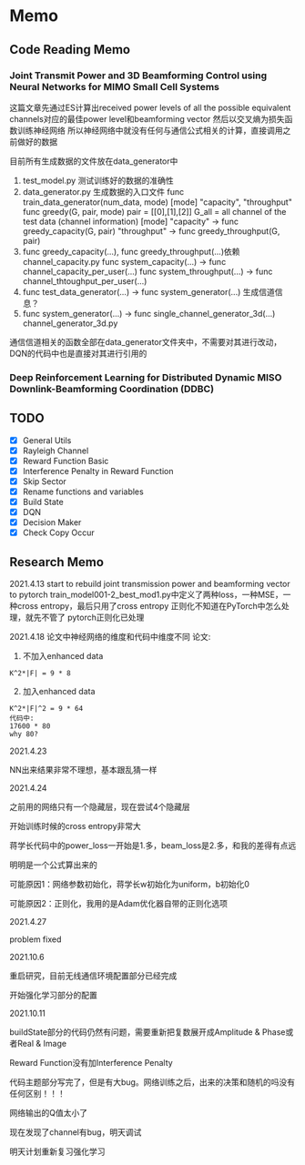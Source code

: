 # Memo

## Code Reading Memo

### Joint Transmit Power and 3D Beamforming Control using Neural Networks for MIMO Small Cell Systems
这篇文章先通过ES计算出received power levels of all the possible equivalent channels对应的最佳power level和beamforming vector
然后以交叉熵为损失函数训练神经网络
所以神经网络中就没有任何与通信公式相关的计算，直接调用之前做好的数据

目前所有生成数据的文件放在data_generator中
1.  test_model.py 测试训练好的数据的准确性
2.  data_generator.py 生成数据的入口文件
    func train_data_generator(num_data, mode)
    [mode] "capacity", "throughput"
    func greedy(G, pair, mode)
    pair = [[0],[1],[2]]
    G_all = all channel of the test data (channel information)
    [mode]
    "capacity" -> func greedy_capacity(G, pair)
    "throughput" -> func greedy_throughput(G, pair)
3.  func greedy_capacity(...), func greedy_throughput(...)依赖channel_capacity.py
    func system_capacity(...) -> func channel_capacity_per_user(...)
    func system_throughput(...) -> func channel_thtoughput_per_user(...)
4.  func test_data_generator(...) -> func system_generator(...)
    生成信道信息？
5.  func system_generator(...) -> func single_channel_generator_3d(...)
    channel_generator_3d.py

通信信道相关的函数全部在data_generator文件夹中，不需要对其进行改动，DQN的代码中也是直接对其进行引用的

### Deep Reinforcement Learning for Distributed Dynamic MISO Downlink-Beamforming Coordination (DDBC)



## TODO

- [x] General Utils
- [x] Rayleigh Channel
- [x] Reward Function Basic
- [x] Interference Penalty in Reward Function
- [x] Skip Sector
- [x] Rename functions and variables
- [x] Build State
- [x] DQN
- [x] Decision Maker
- [x] Check Copy Occur

## Research Memo

2021.4.13
start to rebuild joint transmission power and beamforming vector to pytorch
train_model001-2_best_mod1.py中定义了两种loss，一种MSE，一种cross entropy，最后只用了cross entropy
正则化不知道在PyTorch中怎么处理，就先不管了
pytorch正则化已处理

2021.4.18
论文中神经网络的维度和代码中维度不同
论文:

1) 不加入enhanced data
```
K^2*|F| = 9 * 8
```
2) 加入enhanced data
```
K^2*|F|^2 = 9 * 64
代码中:
17600 * 80
why 80?
```

2021.4.23

NN出来结果非常不理想，基本跟乱猜一样

2021.4.24

之前用的网络只有一个隐藏层，现在尝试4个隐藏层

开始训练时候的cross entropy非常大

蒋学长代码中的power_loss一开始是1.多，beam_loss是2.多，和我的差得有点远

明明是一个公式算出来的

可能原因1：网络参数初始化，蒋学长w初始化为uniform，b初始化0

可能原因2：正则化，我用的是Adam优化器自带的正则化选项

2021.4.27

problem fixed

2021.10.6

重启研究，目前无线通信环境配置部分已经完成

开始强化学习部分的配置

2021.10.11

buildState部分的代码仍然有问题，需要重新把复数展开成Amplitude & Phase或者Real & Image

Reward Function没有加Interference Penalty

代码主题部分写完了，但是有大bug。网络训练之后，出来的决策和随机的吗没有任何区别！！！

网络输出的Q值太小了

现在发现了channel有bug，明天调试

明天计划重新复习强化学习
